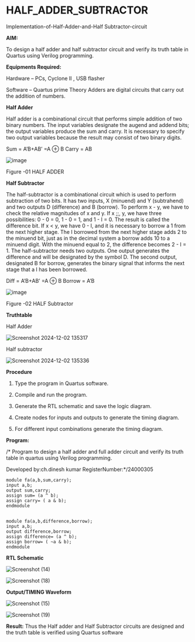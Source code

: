 # HALF_ADDER_SUBTRACTOR

Implementation-of-Half-Adder-and-Half Subtractor-circuit

**AIM:**

To design a half adder and half subtractor circuit and verify its truth table in Quartus using Verilog programming.

**Equipments Required:**

Hardware – PCs, Cyclone II , USB flasher 

Software – Quartus prime Theory Adders are digital circuits that carry out the addition of numbers.

**Half Adder**

Half adder is a combinational circuit that performs simple addition of two binary numbers. The input variables designate the augend and addend bits; the output variables produce the sum and carry. It is necessary to specify two output variables because the result may consist of two binary digits.

Sum = A’B+AB’ =A ⊕ B Carry = AB

![image](https://github.com/naavaneetha/HALF_ADDER_SUBTRACTOR/assets/154305477/bd4a0b2c-cdbc-4184-ab08-81578f121e1f)

Figure -01 HALF ADDER

**Half Subtractor**

The half-subtractor is a combinational circuit which is used to perform subtraction of two bits. It has two inputs, X (minuend) and Y (subtrahend) and two outputs D (difference) and B (borrow). To perform x - y, we have to check the relative magnitudes of x and y. If x ;;, y, we have three possibilities: 0 - 0 = 0, 1 - 0 = 1, and 1 - I = 0. The result is called the difference bit. If x < y, we have 0 - I, and it is necessary to borrow a 1 from the next higher stage. The I borrowed from the next higher stage adds 2 to the minuend bit, just as in the decimal system a borrow adds 10 to a minuend digit. With the minuend equal to 2, the difference becomes 2 - I = 1. The half-subtractor needs two outputs. One output generates the difference and will be designated by the symbol D. The second output, designated B for borrow, generates the binary signal that informs the next stage that a I has been borrowed. 

Diff = A’B+AB’ =A ⊕ B
Borrow = A’B

 ![image](https://github.com/naavaneetha/HALF_ADDER_SUBTRACTOR/assets/154305477/d76b099c-513f-4e7c-843a-e2fd028a531a)

Figure -02 HALF Subtractor

**Truthtable**

Half Adder

![Screenshot 2024-12-02 135317](https://github.com/user-attachments/assets/d5443434-8fe2-4d29-8944-75bbb990da1b)

Half subtractor

![Screenshot 2024-12-02 135336](https://github.com/user-attachments/assets/84469b00-1de2-44e4-bf91-93897cc31b10)

**Procedure**

1.	Type the program in Quartus software.

2.	Compile and run the program.

3.	Generate the RTL schematic and save the logic diagram.

4.	Create nodes for inputs and outputs to generate the timing diagram.

5.	For different input combinations generate the timing diagram.


**Program:**

/* Program to design a half adder and full adder circuit and verify its truth table in quartus using Verilog programming.

Developed by:ch.dinesh kumar RegisterNumber:*/24000305
```
module fa(a,b,sum,carry);
input a,b;
output sum,carry;
assign sum= (a ^ b);
assign carry= ( a & b);
endmodule


module fa(a,b,difference,borrow);
input a,b;
output difference,borrow;
assign difference= (a ^ b);
assign borrow= ( ~a & b);
endmodule
```


**RTL Schematic**

![Screenshot (14)](https://github.com/user-attachments/assets/52c2a856-9de2-4ce0-b2ce-3bff5b6e3b19)


![Screenshot (18)](https://github.com/user-attachments/assets/3e34dd5d-2067-401f-87d1-d266675931ea)

**Output/TIMING Waveform**

![Screenshot (15)](https://github.com/user-attachments/assets/f938c7d3-296b-4866-8bc0-47bd0ea1d768)

![Screenshot (19)](https://github.com/user-attachments/assets/5cd779e4-1ee7-4b6e-9983-322c08777cfe)

**Result:** Thus the Half adder and Half Subtractor circuits are designed and the truth table is verified using Quartus software
